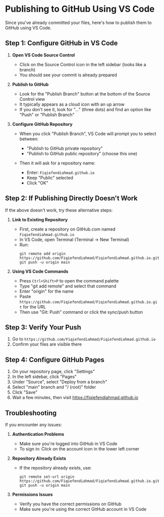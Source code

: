 # Publishing to GitHub Using VS Code

Since you've already committed your files, here's how to publish them to GitHub using VS Code.

## Step 1: Configure GitHub in VS Code

1. **Open VS Code Source Control**
   - Click on the Source Control icon in the left sidebar (looks like a branch)
   - You should see your commit is already prepared

2. **Publish to GitHub**
   - Look for the "Publish Branch" button at the bottom of the Source Control view
   - It typically appears as a cloud icon with an up arrow
   - If you don't see it, look for "..." (three dots) and find an option like "Push" or "Publish Branch"

3. **Configure GitHub Repository**
   - When you click "Publish Branch", VS Code will prompt you to select between:
     - "Publish to GitHub private repository"
     - "Publish to GitHub public repository" (choose this one)
   
   - Then it will ask for a repository name:
     - Enter: `Fiqiefendiahmad.github.io`
     - Keep "Public" selected
     - Click "OK"

## Step 2: If Publishing Directly Doesn't Work

If the above doesn't work, try these alternative steps:

1. **Link to Existing Repository**
   - First, create a repository on GitHub.com named `Fiqiefendiahmad.github.io`
   - In VS Code, open Terminal (Terminal → New Terminal)
   - Run:
     ```
     git remote add origin https://github.com/Fiqiefendiahmad/Fiqiefendiahmad.github.io.git
     git push -u origin main
     ```

2. **Using VS Code Commands**
   - Press `Ctrl+Shift+P` to open the command palette
   - Type "git add remote" and select that command
   - Enter "origin" for the name
   - Paste `https://github.com/Fiqiefendiahmad/Fiqiefendiahmad.github.io.git` for the URL
   - Then use "Git: Push" command or click the sync/push button

## Step 3: Verify Your Push

1. Go to `https://github.com/Fiqiefendiahmad/Fiqiefendiahmad.github.io`
2. Confirm your files are visible there

## Step 4: Configure GitHub Pages

1. On your repository page, click "Settings"
2. In the left sidebar, click "Pages" 
3. Under "Source", select "Deploy from a branch"
4. Select "main" branch and "/ (root)" folder
5. Click "Save"
6. Wait a few minutes, then visit https://fiqiefendiahmad.github.io

## Troubleshooting

If you encounter any issues:

1. **Authentication Problems**
   - Make sure you're logged into GitHub in VS Code
   - To sign in: Click on the account icon in the lower left corner

2. **Repository Already Exists**
   - If the repository already exists, use:
     ```
     git remote set-url origin https://github.com/Fiqiefendiahmad/Fiqiefendiahmad.github.io.git
     git push -u origin main
     ```

3. **Permissions Issues**
   - Verify you have the correct permissions on GitHub
   - Make sure you're using the correct GitHub account in VS Code
